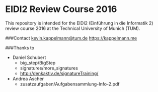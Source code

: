 # EIDI2 Review Course 2016
This repository is intended for the EIDI2 (Einführung in die Informatik 2) review course 2016 at the Technical University of Munich (TUM).

###Contact
kevin.kappelmann@tum.de
https://kappelmann.me

###Thanks to 
* Daniel Schubert
  * big_step/BigStep
  * signatures/more_signatures
  * http://denkaktiv.de/signatureTraining/
* Andrea Ascher
  * zusatzaufgaben/Aufgabensammlung-Info-2.pdf
